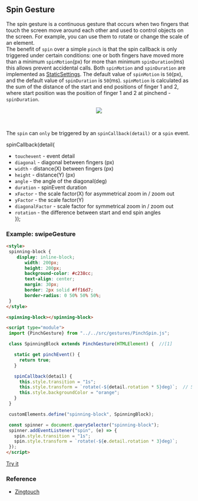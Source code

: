  ## Spin Gesture
  The spin gesture is a continuous gesture that occurs when two fingers that touch the screen move around each other and
  used to control objects on the screen.
For example, you can use them to rotate or change the scale of an element.<br>
The benefit of `spin` over a simple `pinch` is that the spin callback is only triggered under certain conditions: 
one or both fingers have moved more than a minimum `spinMotion`(px) for more than minimum `spinDuration`(ms) this allows 
prevent accidental calls.
Both `spinMotion` and `spinDuration` are implemented as [StaticSettings](../chapter2/Pattern_StaticSettings.md).
The default value of `spinMotion` is `50`(px), and the default value of `spinDuration` is `50`(ms).
`spinMotion` is calculated as the sum of the distance of the start and end positions of
finger 1 and 2, where start position was the position of finger 1 and 2 at pinchend - `spinDuration`.
<p align="center">
  <img src="http://www.gestureml.org/lib/exe/fetch.php/gestures/touch/simple/spatial/rotate/two_finger_rotate_gestureworks.png?w=200&tok=5f5c9f">
</p><br>

The `spin` can `only` be triggered by an `spinCallback(detail)` or a `spin` event.

spinCallback(detail{
- `touchevent` - event detail
- `diagonal` - diagonal between fingers (px)
- `width` - distance(X) between fingers (px)
- `height` - distance(Y) (px)
- `angle` - the angle of the diagonal(deg)
- `duration` - spinEvent duration
- `xFactor` - the scale factor(X) for asymmetrical zoom in / zoom out
- `yFactor` - the scale factor(Y)
- `diagonalFactor` - scale factor for symmetrical zoom in / zoom out 
- `rotation` - the difference between start and end spin angles <br>
});

 ### Example: swipeGesture
 
 ```html
 <style>
  spinning-block {
     display: inline-block;
        width: 200px;
        height: 200px;
        background-color: #c238cc;
        text-align: center;
        margin: 30px;
        border: 2px solid #ff16d7;
        border-radius: 0 50% 50% 50%;
  }
</style>

<spinning-block></spinning-block>

<script type="module">
  import {PinchGesture} from "../../src/gestures/PinchSpin.js";

  class SpinningBlock extends PinchGesture(HTMLElement) {  //[1]

    static get pinchEvent() {
      return true;
    }

    spinCallback(detail) {                              
      this.style.transition = "1s";
      this.style.transform = `rotate(-${detail.rotation * 5}deg)`;  // 5 - acceleration factor and can be changed
      this.style.backgroundColor = "orange";
    }
  }

  customElements.define("spinning-block", SpinningBlock); 

  const spinner = document.querySelector("spinning-block"); 
  spinner.addEventListener("spin", (e) => {
    spin.style.transition = "1s";
    spin.style.transform = `rotate(-${e.detail.rotation * 3}deg)`;
  });
</script>
 ```
 [Try it](https://rawgit.com/Halochkin/Components/master/Gestures/PinchGestureMixin/test/SpinBlock.html)
  ### Reference
  * [Zingtouch](https://zingchart.github.io/zingtouch/)
 
